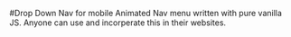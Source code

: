 #Drop Down Nav for mobile
Animated Nav menu written with pure vanilla JS. Anyone can use and incorperate this in their websites.
